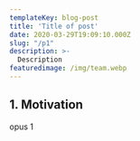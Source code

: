 ```yaml
---
templateKey: blog-post
title: 'Title of post'
date: 2020-03-29T19:09:10.000Z
slug: "/p1"
description: >-
  Description
featuredimage: /img/team.webp
---
```

## 1. Motivation
opus 1